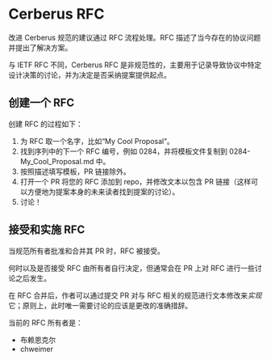 # Cerberus RFC

改进 Cerberus 规范的建议通过 RFC 流程处理。RFC 描述了当今存在的协议问题并提出了解决方案。

与 IETF RFC 不同，Cerberus RFC 是非规范性的，主要用于记录导致协议中特定设计决策的讨论，并为决定是否采纳提案提供起点。

## 创建一个 RFC

创建 RFC 的过程如下：
1. 为 RFC 取一个名字，比如“My Cool Proposal”。
2. 找到序列中的下一个 RFC 编号，例如 0284，并将模板文件复制到 0284-My_Cool_Proposal.md 中。
3. 按照描述填写模板，PR 链接除外。
4. 打开一个 PR 将您的 RFC 添加到 repo，并修改文本以包含 PR 链接（这样可以方便地为提案本身的未来读者找到提案的讨论）。
5. 讨论！

## 接受和实施 RFC

当规范所有者批准和合并其 PR 时，RFC 被接受。

何时以及是否接受 RFC 由所有者自行决定，但通常会在 PR 上对 RFC 进行一些讨论之后发生。

在 RFC 合并后，作者可以通过提交 PR 对与 RFC 相关的规范进行文本修改来*实现*它；原则上，此时唯一需要讨论的应该是更改的准确措辞。

当前的 RFC 所有者是：
* 布赖恩克尔
* chweimer